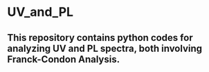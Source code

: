# UV_and_PL
## This repository contains python codes for analyzing UV and PL spectra, both involving Franck-Condon Analysis. 
